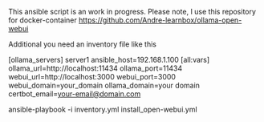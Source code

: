 This ansible script is an work in progress.
Please note, I use this repository for docker-container https://github.com/Andre-learnbox/ollama-open-webui

Additional you need an inventory file like this

[ollama_servers]
server1 ansible_host=192.168.1.100
[all:vars]
ollama_url=http://localhost:11434
ollama_port=11434
webui_url=http://localhost:3000
webui_port=3000
webui_domain=your_domain
ollama_domain=your domain
certbot_email=your-email@domain.com

ansible-playbook -i inventory.yml install_open-webui.yml

